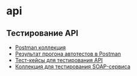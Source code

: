 # api
## Тестирование API
 - [Postman коллекция](https://www.postman.com/galactic-trinity-675719/workspace/demoshopping/collection/19886596-8703a4be-d5a0-444e-8efc-5d0694a920e6?action=share&creator=19886596&active-environment=19886596-224143ea-8b1e-49d6-b66d-abbb888d613d)
 - [Результат прогона автотестов в Postman](https://github.com/user-attachments/files/17091209/DemoShopping.postman_test_run.json)
 - [Тест-кейсы для тестирования API](https://github.com/user-attachments/files/17101794/G8-2024-09-23.pdf)
 - [Коллекция для тестирования SOAP-сервиса](https://www.postman.com/galactic-trinity-675719/workspace/soap/collection/19886596-303f7655-58b7-4afe-b898-e2a726ec3663?action=share&creator=19886596)



